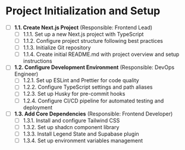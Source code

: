 # Project Initialization and Setup

- [ ] **1.1. Create Next.js Project** (Responsible: Frontend Lead)
  - [ ] 1.1.1. Set up a new Next.js project with TypeScript
  - [ ] 1.1.2. Configure project structure following best practices
  - [ ] 1.1.3. Initialize Git repository
  - [ ] 1.1.4. Create initial README.md with project overview and setup instructions

- [ ] **1.2. Configure Development Environment** (Responsible: DevOps Engineer)
  - [ ] 1.2.1. Set up ESLint and Prettier for code quality
  - [ ] 1.2.2. Configure TypeScript settings and path aliases
  - [ ] 1.2.3. Set up Husky for pre-commit hooks
  - [ ] 1.2.4. Configure CI/CD pipeline for automated testing and deployment

- [ ] **1.3. Add Core Dependencies** (Responsible: Frontend Developer)
  - [ ] 1.3.1. Install and configure Tailwind CSS
  - [ ] 1.3.2. Set up shadcn component library
  - [ ] 1.3.3. Install Legend State and Supabase plugin
  - [ ] 1.3.4. Set up environment variables management 